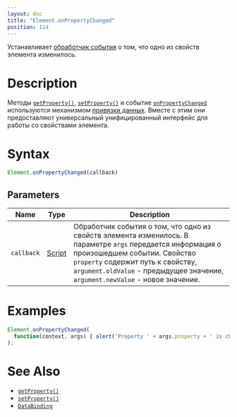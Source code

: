```yaml
---
layout: doc
title: "Element.onPropertyChanged"
position: 114
---
```


Устанавливает [обработчик события](../../../Script/) о том, что одно из свойств элемента изменилось.

# Description

Методы [`getProperty()`](../Element.getProperty/), [`setProperty()`](../Element.setProperty/)
и событие [`onPropertyChanged`](../Element.onPropertyChanged/) используются механизмом
[привязки данных](../../../DataBinding/). Вместе с этим они предоставляют универсальный
унифицированный интерфейс для работы со свойствами элемента.

# Syntax

```js
Element.onPropertyChanged(callback)
```

## Parameters

|Name|Type|Description|
|----|----|-----------|
|`callback`|[Script](../../../Script/)|Обработчик события о том, что одно из свойств элемента изменилось. В параметре `args` передается информация о произошедшем событии. Свойство `property` содержит путь к свойству, `argument.oldValue` - предыдущее значение, `argument.newValue` - новое значение.|

# Examples

```js
Element.onPropertyChanged(
  function(context, args) { alert('Property ' + args.property + ' is changed!'); }
);
```

# See Also

* [`getProperty()`](../Element.getProperty/)
* [`setProperty()`](../Element.setProperty/)
* [`DataBinding`](../../../DataBinding/)
